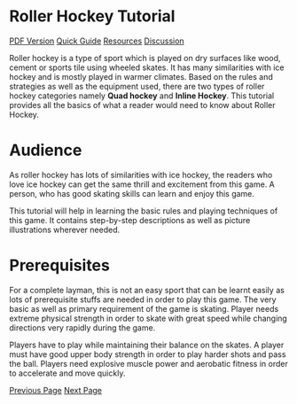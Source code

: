 # Roller Hockey Tutorial
[PDF Version](../roller_hockey/roller_hockey_pdf_version.md)
[Quick Guide](../roller_hockey/roller_hockey_quick_guide.md)
[Resources](../roller_hockey/roller_hockey_useful_resources.md)
[Discussion](../roller_hockey/roller_hockey_discussion.md)

Roller hockey is a type of sport which is played on dry surfaces like wood, cement or sports tile using wheeled skates. It has many similarities with ice hockey and is mostly played in warmer climates. Based on the rules and strategies as well as the equipment used, there are two types of roller hockey categories namely **Quad hockey** and **Inline Hockey**. This tutorial provides all the basics of what a reader would need to know about Roller Hockey.

# Audience
As roller hockey has lots of similarities with ice hockey, the readers who love ice hockey can get the same thrill and excitement from this game. A person, who has good skating skills can learn and enjoy this game.

This tutorial will help in learning the basic rules and playing techniques of this game. It contains step-by-step descriptions as well as picture illustrations wherever needed.

# Prerequisites
For a complete layman, this is not an easy sport that can be learnt easily as lots of prerequisite stuffs are needed in order to play this game. The very basic as well as primary requirement of the game is skating. Player needs extreme physical strength in order to skate with great speed while changing directions very rapidly during the game.

Players have to play while maintaining their balance on the skates. A player must have good upper body strength in order to play harder shots and pass the ball. Players need explosive muscle power and aerobatic fitness in order to accelerate and move quickly.


[Previous Page](../roller_hockey/index.md) [Next Page](../roller_hockey/roller_hockey_overview.md) 
